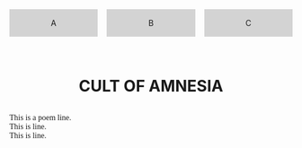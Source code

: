 <link href="https://fonts.googleapis.com/css2?family=Lora&display=swap" rel="stylesheet">
<style>
  .poem {
    font-family: 'Lora', serif;
  }
</style>

<style>
  .grid-container {
    display: grid;
    grid-template-columns: 1fr 1fr 1fr; /* 3 equal columns */
    gap: 1rem; /* space between items */
  }

  .grid-item {
    background: lightgray;
    padding: 1rem;
    text-align: center;
  }
</style>

<div class="grid-container">
  <div class="grid-item">A</div>
  <div class="grid-item">B</div>
  <div class="grid-item">C</div>
</div>

<style>
  div {
    margin-bottom: 2rem;
  }
</style>

<div>
<h1 style="text-align: center;">
  <strong>CULT OF AMNESIA</strong>
</h1>
</div>

<div class="poem">
This is a poem line.<br>
This is line. <br>
This is line. <br>
</div>


